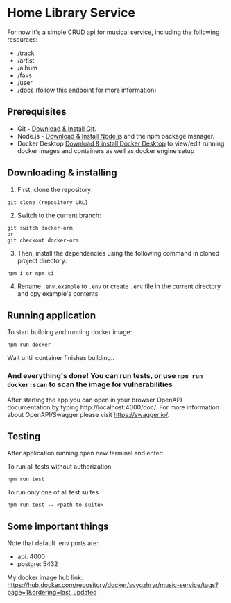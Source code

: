 # Home Library Service

For now it's a simple CRUD api for musical service, including the following resources:

- /track
- /artist
- /album
- /favs
- /user
- /docs (follow this endpoint for more information)

## Prerequisites

- Git - [Download & Install Git](https://git-scm.com/downloads).
- Node.js - [Download & Install Node.js](https://nodejs.org/en/download/) and the npm package manager.
- Docker Desktop [Download & install Docker Desktop](https://www.docker.com/products/docker-desktop/) to view/edit running docker images and containers as well as docker engine setup

## Downloading & installing

1. First, clone the repository:
```
git clone {repository URL}
```
2. Switch to the current branch: 
```
git switch docker-orm
or
git checkout docker-orm
```
3. Then, install the dependencies using the following command in cloned project directory:
```
npm i or npm ci
```
4. Rename `.env.example` to `.env`
or create `.env` file in the current directory and opy example's contents

## Running application

To start building and running docker image:

```
npm run docker
```
Wait until container finishes building..

### And everything's done! You can run tests, or use `npm run docker:scan` to scan the image for vulnerabilities

After starting the app you can open
in your browser OpenAPI documentation by typing http://localhost:4000/doc/.
For more information about OpenAPI/Swagger please visit https://swagger.io/.

## Testing

After application running open new terminal and enter:

To run all tests without authorization

```
npm run test
```

To run only one of all test suites

```
npm run test -- <path to suite>
```

## Some important things

Note that default .env ports are:
- api: 4000
- postgre: 5432

My docker image hub link:
https://hub.docker.com/repository/docker/svygzhryr/music-service/tags?page=1&ordering=last_updated
